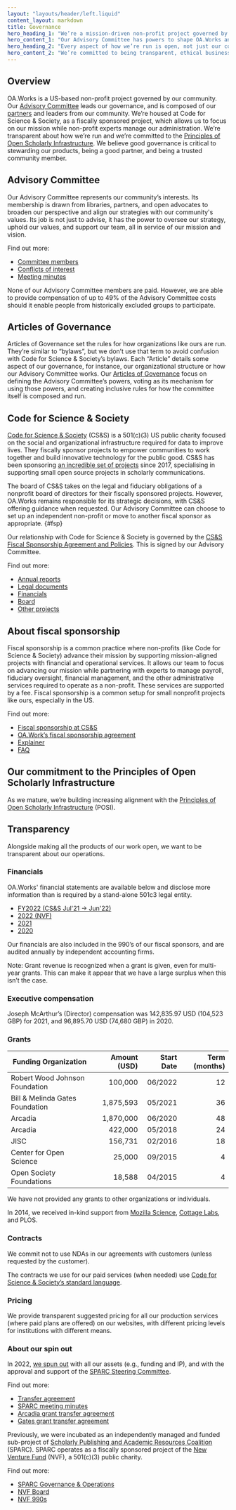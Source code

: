 ```yaml
---
layout: "layouts/header/left.liquid"
content_layout: markdown
title: Governance
hero_heading_1: "We’re a mission-driven non-profit project governed by our community"
hero_content_1: "Our Advisory Committee has powers to shape OA.Works and has members from our partners and the library community."
hero_heading_2: "Every aspect of how we’re run is open, not just our code"
hero_content_2: "We’re committed to being transparent, ethical business models, and the Principles of Open Scholarly Infrastructure."
---
```


## Overview

OA.Works is a US-based non-profit project governed by our community. Our [Advisory Committee](/people/advisory-committee) leads our governance, and is composed of our [partners](/people/partners) and leaders from our community. We’re housed at Code for Science & Society, as a fiscally sponsored project, which allows us to focus on our mission while non-profit experts manage our administration. We’re transparent about how we’re run and we’re committed to the [Principles of Open Scholarly Infrastructure](https://openscholarlyinfrastructure.org/). We believe good governance is critical to stewarding our products, being a good partner, and being a trusted community member.

## Advisory Committee

Our Advisory Committee represents our community’s interests. Its membership is drawn from libraries, partners, and open advocates to broaden our perspective and align our strategies with our community's values. Its job is not just to advise, it has the power to oversee our strategy, uphold our values, and support our team, all in service of our mission and vision.

Find out more:
- [Committee members](https://oa.works/people/advisory-committee/)
- [Conflicts of interest](https://drive.google.com/drive/folders/1DJQKX8jUvgQLKYkSyBZSZ5DubxNj3nj6?usp=sharing)
- [Meeting minutes](https://drive.google.com/drive/folders/1BRmxtsdw5_IIcyRCFoLPSNLs070vbl3T?usp=sharing)

None of our Advisory Committee members are paid. However, we are able to provide compensation of up to 49% of the Advisory Committee costs should it enable people from historically excluded groups to participate.

## Articles of Governance

Articles of Governance set the rules for how organizations like ours are run. They’re similar to “bylaws”, but we don’t use that term to avoid confusion with Code for Science & Society’s bylaws. Each “Article” details some aspect of our governance, for instance, our organizational structure or how our Advisory Committee works. Our [Articles of Governance](/about/governance/articles-of-governance) focus on defining the Advisory Committee’s powers, voting as its mechanism for using those powers, and creating inclusive rules for how the committee itself is composed and run.

## Code for Science & Society

[Code for Science & Society](https://www.codeforsociety.org/) (CS&S) is a 501(c)(3) US public charity focused on the social and organizational infrastructure required for data to improve lives. They fiscally sponsor projects to empower communities to work together and build innovative technology for the public good. CS&S has been sponsoring [an incredible set of projects](https://www.codeforsociety.org/fsp/projects) since 2017, specialising in supporting small open source projects in scholarly communications.

The board of CS&S takes on the legal and fiduciary obligations of a nonprofit board of directors for their fiscally sponsored projects. However, OA.Works remains responsible for its strategic decisions, with CS&S offering guidance when requested. Our Advisory Committee can choose to set up an independent non-profit or move to another fiscal sponsor as appropriate. {#fsp}

Our relationship with Code for Science & Society is governed by the [CS&S Fiscal Sponsorship Agreement and Policies](https://drive.google.com/file/d/1R-Xz6ni4AU6xzPB6diVO_76P6JMhbWl-/view?usp=sharing). This is signed by our Advisory Committee.

Find out more:
- [Annual reports](https://www.codeforsociety.org/resources/css-annual-reports)
- [Legal documents](https://www.codeforsociety.org/resources/css-legal-documents)
- [Financials](https://www.codeforsociety.org/resources/css-financial-statements)
- [Board](https://www.codeforsociety.org/about/people)
- [Other projects](https://www.codeforsociety.org/projects)

## About fiscal sponsorship

Fiscal sponsorship is a common practice where non-profits (like Code for Science & Society) advance their mission by supporting mission-aligned projects with financial and operational services. It allows our team to focus on advancing our mission while partnering with experts to manage payroll, fiduciary oversight, financial management, and the other administrative services required to operate as a non-profit. These services are supported by a fee. Fiscal sponsorship is a common setup for small nonprofit projects like ours, especially in the US.

Find out more:
- [Fiscal sponsorship at CS&S](https://www.codeforsociety.org/fsp)
- [OA.Work’s fiscal sponsorship agreement](https://drive.google.com/file/d/1R-Xz6ni4AU6xzPB6diVO_76P6JMhbWl-/view)
- [Explainer](https://www.councilofnonprofits.org/tools-resources/fiscal-sponsorship-nonprofits)
- [FAQ](https://newventurefund.org/who-we-are/faq/)

## Our commitment to the Principles of Open Scholarly Infrastructure

As we mature, we’re building increasing alignment with the [Principles of Open Scholarly Infrastructure](https://openscholarlyinfrastructure.org/) (POSI).

## Transparency

Alongside making all the products of our work open, we want to be transparent about our operations.

### Financials

OA.Works' financial statements are available below and disclose more information than is required by a stand-alone 501c3 legal entity.

- [FY2022 (CS&S Jul'21 -> Jun'22)](https://docs.google.com/spreadsheets/d/1k-afT5rTl8WyGjrN8fPjCBSq-IuhFokJCRGtuiXHliY/edit#gid=0)
- [2022 (NVF)](https://docs.google.com/spreadsheets/d/1XkxAoaozHMT9nVupDdHtyfRrJJxAAOhTgjb_zfd-1fE/edit#gid=0)
- [2021](https://docs.google.com/spreadsheets/d/1uvPc5H94OPZnAAZNFIs2pp_bVJ6tFdIf8amMbVbcgNU/edit#gid=0)
- [2020](https://docs.google.com/spreadsheets/d/1Ex1GzvXCi14CECPXn86QedrL_PI5JczWW3k_AW1pmHw/edit#gid=1754029946)

Our financials are also included in the 990’s of our fiscal sponsors, and are audited annually by independent accounting firms.

Note: Grant revenue is recognized when a grant is given, even for multi-year grants. This can make it appear that we have a large surplus when this isn’t the case.

### Executive compensation

Joseph McArthur’s (Director) compensation was 142,835.97 USD (104,523 GBP) for 2021, and 96,895.70 USD (74,680 GBP) in 2020.

### Grants

| Funding Organization                                            | Amount (USD) | Start Date | Term (months) |
|-----------------------------------------------------------------|-------------:|-----------:|--------------:|
| Robert Wood Johnson Foundation                                  |      100,000 |    06/2022 |            12 |
| Bill & Melinda Gates Foundation                                 |    1,875,593 |    05/2021 |            36 |
| Arcadia |    1,870,000 |    06/2020 |            48 |
| Arcadia |      422,000 |    05/2018 |            24 |
| JISC                                                            |      156,731 |    02/2016 |            18 |
| Center for Open Science                                         |       25,000 |    09/2015 |             4 |
| Open Society Foundations                                        |       18,588 |    04/2015 |             4 |

We have not provided any grants to other organizations or individuals.

In 2014, we received in-kind support from [Mozilla Science](https://blog.mozilla.org/foundation-archive/mozilla-science/open-access-button-project-updates-prototypes-next-steps/), [Cottage Labs](https://blog.oa.works/open-access-button-to-partner-with-cottage-labs-to-further-develop-the-open-access-button/), and PLOS.

### Contracts

We commit not to use NDAs in our agreements with customers (unless requested by the customer).

The contracts we use for our paid services (when needed) use [Code for Science & Society’s standard language](https://docs.google.com/document/d/1RDOH1p6C3lhy_de5FtzljlYPIh3vu6UGEX8WM_ihZLY/edit#heading=h.qo34o8p9in1e).

### Pricing

We provide transparent suggested pricing for all our production services (where paid plans are offered) on our websites, with different pricing levels for institutions with different means.

### About our spin out

In 2022, [we spun out](https://blog.oa.works/joining-code-for-science-and-society/) with all our assets (e.g., funding and IP), and with the approval and support of the [SPARC Steering Committee](https://sparcopen.org/people#steer).

Find out more:
- [Transfer agreement](https://drive.google.com/file/d/1FMatR2Cg4nby4HcUOYHS7FQ1rleqfpkX/view?usp=sharing)
- [SPARC meeting minutes](https://sparcopen.org/who-we-are/governance-and-operations/steering-committee-minutes/)
- [Arcadia grant transfer agreement](https://drive.google.com/file/d/1LfBGlH3Acx4fXvXIRySaSJdP8biq8JnD/view?usp=sharing)
- [Gates grant transfer agreement](https://drive.google.com/file/d/1-d1idDVQ20TtHxpw25N9cMek5r_aCbHL/view?usp=sharing)

Previously, we were incubated as an independently managed and funded sub-project of [Scholarly Publishing and Academic Resources Coalition](https://sparcopen.org/) (SPARC). SPARC operates as a fiscally sponsored project of the [New Venture Fund](https://newventurefund.org/) (NVF), a 501(c)(3) public charity.

Find out more:
- [SPARC Governance & Operations](https://sparcopen.org/who-we-are/governance-and-operations/)
- [NVF Board](https://newventurefund.org/who-we-are/board-of-directors/)
- [NVF 990s](https://projects.propublica.org/nonprofits/organizations/205806345)
